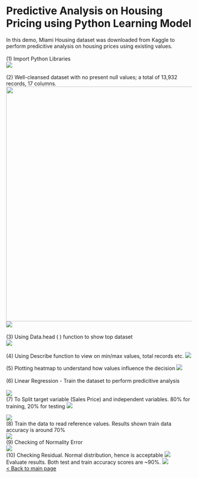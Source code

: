 # Predictive Analysis on Housing Pricing using Python Learning Model
In this demo, Miami Housing dataset was downloaded from Kaggle to perform predicitive analysis on housing prices using existing values. 
<br>
<br>
(1) Import Python Libraries <br>
<img src="https://github.com/hueeylow/python/blob/main/01_import_lib_csv.gif">
<br>
<br>
(2) Well-cleansed dataset with no present null values; a total of 13,932 records, 17 columns.
<img src="https://github.com/hueeylow/python/blob/main/02_check_null_viewshape.gif" width="635">
<img src="https://github.com/hueeylow/python/blob/main/04_check_missing_values.gif">
<br>
<br>
(3) Using Data.head ( ) function to show top dataset
<br>
<img src="https://github.com/hueeylow/python/blob/main/03_view_head_dataset.gif">
<br>
<br>
(4) Using Describe function to view on min/max values, total records etc.
<img src="https://github.com/hueeylow/python/blob/main/05_describe_corr.gif">

(5) Plotting heatmap to understand how values influence the decision
<img src="https://github.com/hueeylow/python/blob/main/06_heatmap.gif">
<br><br>
(6) Linear Regression - Train the dataset to perform predicitive analysis<br>
<br>
<img src="https://github.com/hueeylow/python/blob/main/07_linear_regression.gif">
<br>
(7) To Split target variable (Sales Price) and independent variables. 80% for training, 20% for testing
<img src="https://github.com/hueeylow/python/blob/main/07_split data.gif"><br>

<img src="https://github.com/hueeylow/python/blob/main/08_coeff.gif">
<br>
(8) Train the data to read reference values. Results shown train data accuracy is around 70%  <br>
<img src="https://github.com/hueeylow/python/blob/main/09_train_data.gif">
<br>
(9) Checking of Normality Error <br>
<img src="https://github.com/hueeylow/python/blob/main/10_normality_error.gif"><br>
(10) Checking Residual. Normal distribution, hence is acceptable
<img src="https://github.com/hueeylow/python/blob/main/11_residuals.gif">
<br>
Evaluate results. Both test and train accuracy scores are ~90%.
<img src="https://github.com/hueeylow/python/blob/main/12_predict_test_data_evaluation.gif">
<br>
<a href="https://github.com/hueeylow"> < Back to main page </a>
